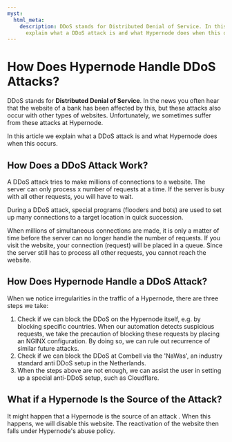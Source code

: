 ```yaml
---
myst:
  html_meta:
    description: DDoS stands for Distributed Denial of Service. In this article we
      explain what a DDoS attack is and what Hypernode does when this occurs.
---
```


<!-- source: https://support.hypernode.com/en/best-practices/security/how-does-hypernode-handle-ddos-attacks-/ -->

# How Does Hypernode Handle DDoS Attacks?

DDoS stands for **Distributed Denial of Service**. In the news you often hear that the website of a bank has been affected by this, but these attacks also occur with other types of websites. Unfortunately, we sometimes suffer from these attacks at Hypernode.

In this article we explain what a DDoS attack is and what Hypernode does when this occurs.

## How Does a DDoS Attack Work?

A DDoS attack tries to make millions of connections to a website. The server can only process x number of requests at a time. If the server is busy with all other requests, you will have to wait.

During a DDoS attack, special programs (flooders and bots) are used to set up many connections to a target location in quick succession.

When millions of simultaneous connections are made, it is only a matter of time before the server can no longer handle the number of requests. If you visit the website, your connection (request) will be placed in a queue. Since the server still has to process all other requests, you cannot reach the website.

## How Does Hypernode Handle a DDoS Attack?

When we notice irregularities in the traffic of a Hypernode, there are three steps we take:

1. Check if we can block the DDoS on the Hypernode itself, e.g. by blocking specific countries. When our automation detects suspicious requests, we take the precaution of blocking these requests by placing an NGINX configuration. By doing so, we can rule out recurrence of similar future attacks.
1. Check if we can block the DDoS at Combell via the 'NaWas', an industry standard anti DDoS setup in the Netherlands.
1. When the steps above are not enough, we can assist the user in setting up a special anti-DDoS setup, such as Cloudflare.

## What if a Hypernode Is the Source of the Attack?

It might happen that a Hypernode is the source of an attack . When this happens, we will disable this website. The reactivation of the website then falls under Hypernode's abuse policy.
